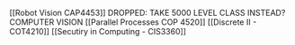 [[Robot Vision CAP4453]] DROPPED: TAKE 5000 LEVEL CLASS INSTEAD? COMPUTER VISION
[[Parallel Processes COP 4520]]
[[Discrete II - COT4210]]
[[Secutiry in Computing - CIS3360]]